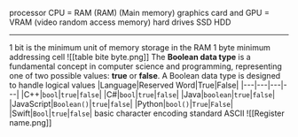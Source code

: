 processor CPU = RAM (RAM) (Main memory) 
graphics card and GPU = VRAM (video random access memory)
hard drives SSD HDD
___
1 bit is the minimum unit of memory storage in the RAM
1 byte minimum addressing cell 
![[table bite byte.png]]
The **Boolean data type** is a fundamental concept in computer science and programming, representing one of two possible values: **true** or **false**. A Boolean data type is designed to handle logical values
|Language|Reserved Word|True|False|
|---|---|---|---|
|C++|`bool`|`true`|`false`|
|C#|`bool`|`true`|`false`|
|Java|`boolean`|`true`|`false`|
|JavaScript|`Boolean()`|`true`|`false`|
|Python|`bool()`|`True`|`False`|
|Swift|`Bool`|`true`|`false`|
basic character encoding standard ASCII
![[Register name.png]]